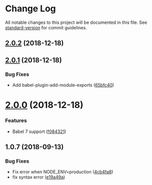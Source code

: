 # Change Log

All notable changes to this project will be documented in this file. See [standard-version](https://github.com/conventional-changelog/standard-version) for commit guidelines.

<a name="2.0.2"></a>
## [2.0.2](https://github.com/dacejs/babel-preset-dace/compare/v2.0.1...v2.0.2) (2018-12-18)



<a name="2.0.1"></a>
## [2.0.1](https://github.com/dacejs/babel-preset-dace/compare/v2.0.0...v2.0.1) (2018-12-18)


### Bug Fixes

* Add babel-plugin-add-module-exports ([65bfc40](https://github.com/dacejs/babel-preset-dace/commit/65bfc40))



<a name="2.0.0"></a>
# [2.0.0](https://github.com/dacejs/babel-preset-dace/compare/v1.0.7...v2.0.0) (2018-12-18)


### Features

* Babel 7 support ([f084321](https://github.com/dacejs/babel-preset-dace/commit/f084321))



<a name="1.0.7"></a>
## 1.0.7 (2018-09-13)


### Bug Fixes

* Fix error when NODE_ENV=production ([4cb4fa8](https://github.com/dacejs/babel-preset-dace/commit/4cb4fa8))
* fix syntax error ([e19a49a](https://github.com/dacejs/babel-preset-dace/commit/e19a49a))
